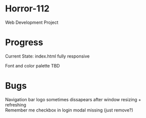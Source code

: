 # Horror-112
Web Development Project

# Progress
Current State: index.html fully responsive

Font and color palette TBD

# Bugs
Navigation bar logo sometimes dissapears after window resizing + refreshing\
Remember me checkbox in login modal missing (just remove?)
